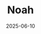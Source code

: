 ---  
layout: startup_page  
title: "Noah"  
id: "noah.com"  
permalink: "/noahnoah.com06102025/"  
website: "https://www.noah.com"  
funding_round: "Seed"  
funding_amount: "$22M"  
investors: "LocalGlobe, Felix Capital, FJ Labs, Joe Lonsdale, David Helgason, Alexander Matthey, Tom Stafford"  
about: "Noah is building foundational infrastructure for fast, compliant, and cost-effective global payments using stablecoins. The platform empowers businesses to move money across borders instantly, transparently, and at a fraction of the cost of legacy systems. Noah aims to replace outdated cross-border payment methods with a unified global network."  
markets: "Fintech, Payments, Stablecoins"  
hq: "London, England, United Kingdom"  
founded_year: "2020"  
linkedin: "https://www.linkedin.com/company/noahhq"  
twitter: "https://twitter.com/Noah_HQ"  
instagram: ""  
facebook: ""  
crunchbase: ""  
pitchbook: "https://pitchbook.com/profiles/company/510544-18"  

date_display: "10-Jun-2025"  
date: "2025-06-10"

# SEO Optimization  
meta_title: "Noah - Seed Funding ($22M)"  
meta_description: "Noah, Noah is building foundational infrastructure for fast, compliant, and cost-effective global payments using stablecoins. The platform empowers business..."  
meta_keywords: "Noah, Fintech, Payments, Stablecoins, Seed funding"  
canonical_url: "https://startup.projectstartups.com/noahnoah.com06102025/"  
---